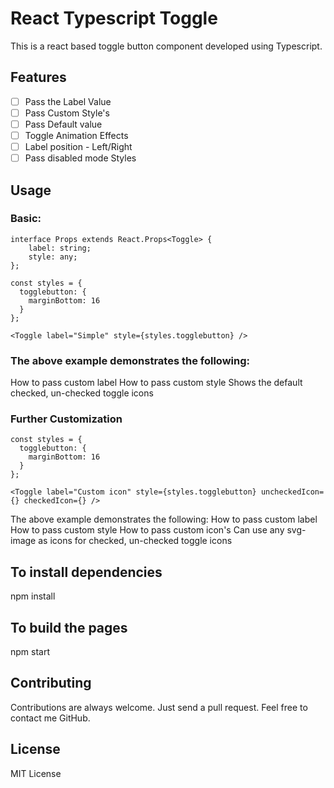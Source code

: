 # React Typescript Toggle
This is a react based toggle button component developed using Typescript.

## Features
- [ ] Pass the Label Value
- [ ] Pass Custom Style's
- [ ] Pass Default value
- [ ] Toggle Animation Effects
- [ ] Label position - Left/Right
- [ ] Pass disabled mode Styles

## Usage
### Basic:

    interface Props extends React.Props<Toggle> {
        label: string;
        style: any;
    };

    const styles = {
      togglebutton: {
        marginBottom: 16
      }
    };
    
    <Toggle label="Simple" style={styles.togglebutton} />

### The above example demonstrates the following:
How to pass custom label
How to pass custom style
Shows the default checked, un-checked toggle icons

### Further Customization

    const styles = {
      togglebutton: {
        marginBottom: 16
      }
    };
    
    <Toggle label="Custom icon" style={styles.togglebutton} uncheckedIcon={} checkedIcon={} />

The above example demonstrates the following:
How to pass custom label
How to pass custom style
How to pass custom icon's
Can use any svg-image as icons for checked, un-checked toggle icons

## To install dependencies
npm install

## To build the pages
npm start

## Contributing
Contributions are always welcome. Just send a pull request. Feel free to contact me GitHub.

## License
MIT License
